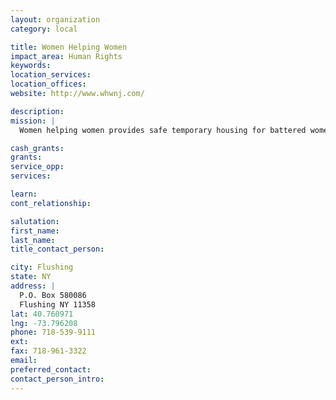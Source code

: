 ```yaml
---
layout: organization
category: local

title: Women Helping Women
impact_area: Human Rights
keywords: 
location_services: 
location_offices: 
website: http://www.whwnj.com/

description: 
mission: |
  Women helping women provides safe temporary housing for battered women and their children. We assist victims of domestic violence to utilize social and legal services so that they might be empowered to take steps needed to lead self-sufficient lives free from violence. We network with other community organizationsto identifiy and propose solutions to family violence so that this crime will be acknowledged and fought with determination. We increase awareness of the issues surrounding domestic violence by engaging in community education with the hope of eliminating violence against women.

cash_grants: 
grants: 
service_opp: 
services: 

learn: 
cont_relationship: 

salutation: 
first_name: 
last_name: 
title_contact_person: 

city: Flushing
state: NY
address: |
  P.O. Box 580086  
  Flushing NY 11358
lat: 40.760971
lng: -73.796208
phone: 718-539-9111
ext: 
fax: 718-961-3322
email: 
preferred_contact: 
contact_person_intro: 
---
```


